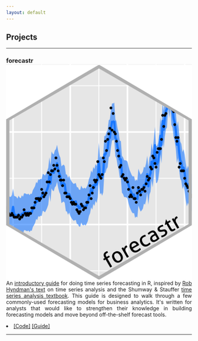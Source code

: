 ```yaml
---
layout: default
---
```


## Projects

---

### forecastr <img class = "img_squares" img src="images/forecastr_sticker.png" align="right" padding-left ="10px"/>

<div style="font-size:14px;text-align:justify;">

An <a href="http://hakeemtfrank.github.io/forecastr" target="_blank">introductory guide</a> for doing time series forecasting in R, inspired by <a href="https://otexts.com/fpp2/" target="_blank">Rob Hyndman's text</a> on time series analysis and the Shumway & Stauffer <a href="https://www.stat.pitt.edu/stoffer/tsa4/tsa4.pdf" target="_blank">time series analysis textbook</a>. This guide is designed to walk through a few commonly-used forecasting models for business analytics. It's written for analysts that would like to strengthen their knowledge in building forecasting models and move beyond off-the-shelf forecast tools. 
<br>
<li><a href="https://github.com/hakeemtfrank/forecastr" target="_blank">[Code]</a> <a href="https://hakeemtfrank.github.io/forecastr/" target="_blank">[Guide]</a> </li>
</div>

---
